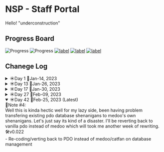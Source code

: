 <!-- 
Cheatsheet
https://github.com/adam-p/markdown-here/wiki/Markdown-Cheatsheet
-->

# NSP - Staff Portal
Hello! "underconstruction"


## Progress Board
![Progress](https://img.shields.io/badge/Registration-69%25-darkorange)
![Progress](https://img.shields.io/badge/User_Page-20%25-darkred)
[![label](https://img.shields.io/badge/Admin_Page-planning-blue)](#)
[![label](https://img.shields.io/badge/Routing-planning-blue)](#)
[![label](https://img.shields.io/badge/Designing-n/a-lightgray)](#)


## Chanege Log

<details>
<summary>☀Day 1 📅Jan-14, 2023</summary>
🛠v0.01 - Repo creation and continuation of past codebase
</details>

<details>
<summary>☀Day 13 📅Jan-26, 2023</summary>
📝Note #1, I shoul've created this before I made the repo's. </br>Better late than never, so heres the progress report:
</br>
🛠v0.02<br>
- Planning on whether or not migrating from custom crud(mine) to a crud library(<a href="https://medoo.in/" target="_blank">catfan/medoo<img src="https://medoo.in/images/medoo-logo-256.png" alt="catfan/medoo-logo.jpeg" width="20" height="20"></a>)
<br>- Implementing autoloading function from composer instead of local spl autoloading
</details>

<details>
<summary>☀Day 17 📅Jan-30, 2023</summary>
📝Note #2, I am now tinkering code to generate fake user information using <a href="https://github.com/FakerPHP/Faker">fakerphp</a>, it should be ready tomorrow or a day or two.
</details>

<details>
<summary>☀Day 27 📅Feb-09, 2023</summary>
📝Note #3:<br>
Hello to everyone & myself! It's been almost two weeks since last update. Got busy instructing the worker who installed the AC unit(not my room :<). Anyways hopefully I'll constantly code for now on. Also now I realize that using simply just header() & href to redirect is very impractical when its pushed on the web. So I'll be dumpster diving a lightweight routing library and learn it. Also my current custom crud will soon be replaced by medoo so thats some progress-ish.
<br>🛠v0.021 
<br>- Major folder/code restructure update
</details>

<details open>
<summary>☀Day 42 📅Feb-25, 2023 (Latest)</summary>
📝Note #4:<br>
Well this is kinda hectic well for my lazy side, been having problem transfering existing pdo database shenanigans to medoo's own shenanigans. Let's just say its kind of a disaster. I'll be reverting back to vanilla pdo instead of medoo which will took me another week of rewriting.
<br>🛠v0.022 
<br>- Re-coding/verting back to PDO instead of medoo/catfan on database management
</details>